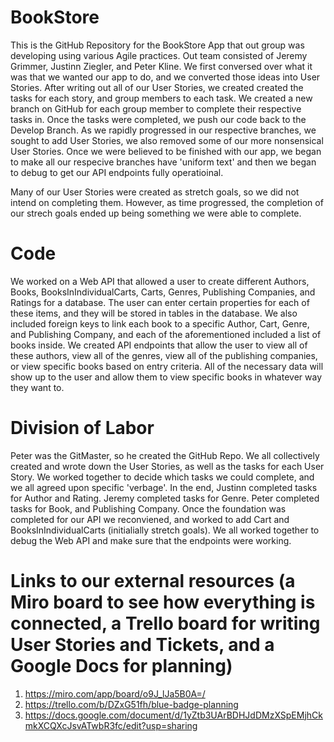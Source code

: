 # BookStore
This is the GitHub Repository for the BookStore App that out group was developing using various Agile practices. Out team consisted of 
Jeremy Grimmer, Justinn Ziegler, and Peter Kline. We first conversed over what it was that we wanted our app to do, and we converted those ideas into 
User Stories. After writing out all of our User Stories, we created created the tasks for each story, and group members to each task. We created a 
new branch on GitHub for each group member to complete their respective tasks in. Once the tasks were completed, we push our code back to the Develop 
Branch. As we rapidly progressed in our respective branches, we sought to add User Stories, we also removed some of our more nonsensical User Stories.
Once we were believed to be finished with our app, we began to make all our respecive branches have 'uniform text' and then we began to debug 
to get our API endpoints fully operatioinal.

Many of our User Stories were created as stretch goals, so we did not intend on completing them. However, as time progressed, the completion of 
our strech goals ended up being something we were able to complete.

# Code
We worked on a Web API that allowed a user to create different Authors, Books, BooksInIndividualCarts, Carts, Genres, Publishing Companies, and 
Ratings for a database. The user can enter certain properties for each of these items, and they will be stored in tables in the database. We also included foreign 
keys to link each book to a specific Author, Cart, Genre, and Publishing Company, and each of the aforementioned included a list of books inside. We created API 
endpoints that allow the user to view all of these authors, view all of the genres, view all of the publishing companies, or view specific books based on entry 
criteria. All of the necessary data will show up to the user and allow them to view specific books in whatever way they want to.

# Division of Labor
Peter was the GitMaster, so he created the GitHub Repo. We all collectively created and wrote down the User Stories, as well as the tasks for each User
Story. We worked together to decide which tasks we could complete, and we all agreed upon specific 'verbage'. In the end, Justinn completed tasks for Author
and Rating. Jeremy completed tasks for Genre. Peter completed tasks for Book, and Publishing Company. Once the foundation was completed for our API we 
reconviened, and worked to add Cart and BooksInIndividualCarts (initialially stretch goals). We all worked together to debug the Web API and make sure that 
the endpoints were working.

# Links to our external resources (a Miro board to see how everything is connected, a Trello board for writing User Stories and Tickets, and a Google Docs for planning)
1. https://miro.com/app/board/o9J_lJa5B0A=/
2. https://trello.com/b/DZxG51fh/blue-badge-planning
3. https://docs.google.com/document/d/1yZtb3UArBDHJdDMzXSpEMjhCkmkXCQXcJsvATwbR3fc/edit?usp=sharing

